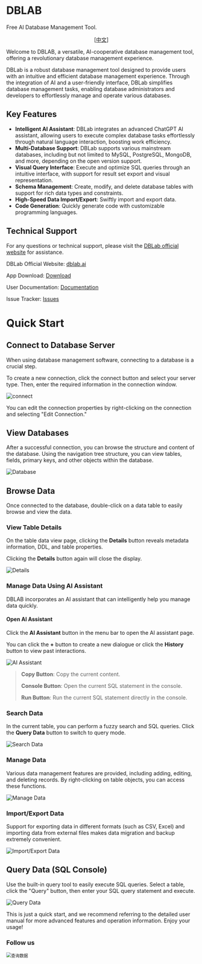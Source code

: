# DBLAB

Free AI Database Management Tool.

<p align="center">
  [<a href="README-ZH.md">中文</a>]
</p>

Welcome to DBLAB, a versatile, AI-cooperative database management tool, offering a revolutionary database management experience.

DBLab is a robust database management tool designed to provide users with an intuitive and efficient database management experience. Through the integration of AI and a user-friendly interface, DBLab simplifies database management tasks, enabling database administrators and developers to effortlessly manage and operate various databases.

## Key Features

- **Intelligent AI Assistant**: DBLab integrates an advanced ChatGPT AI assistant, allowing users to execute complex database tasks effortlessly through natural language interaction, boosting work efficiency.
- **Multi-Database Support**: DBLab supports various mainstream databases, including but not limited to MySQL, PostgreSQL, MongoDB, and more, depending on the open version support.
- **Visual Query Interface**: Execute and optimize SQL queries through an intuitive interface, with support for result set export and visual representation.
- **Schema Management**: Create, modify, and delete database tables with support for rich data types and constraints.
- **High-Speed Data Import/Export**: Swiftly import and export data.
- **Code Generation**: Quickly generate code with customizable programming languages.

## Technical Support

For any questions or technical support, please visit the [DBLab official website](https://www.dblab.ai/) for assistance.

DBLab Official Website: [dblab.ai](https://www.dblab.ai/)

App Download: [Download](https://www.dblab.ai/#download)

User Documentation: [Documentation](https://www.dblab.ai/docs/)

Issue Tracker: [Issues](https://github.com/dblabai/dblab/issues)



# Quick Start

## Connect to Database Server

When using database management software, connecting to a database is a crucial step.

To create a new connection, click the connect button and select your server type. Then, enter the required information in the connection window.

![connect](docs/public/connect.png)

You can edit the connection properties by right-clicking on the connection and selecting "Edit Connection."

## View Databases

After a successful connection, you can browse the structure and content of the database. Using the navigation tree structure, you can view tables, fields, primary keys, and other objects within the database.

![Database](docs/public/database.png)

## Browse Data

Once connected to the database, double-click on a data table to easily browse and view the data.

### View Table Details

On the table data view page, clicking the **Details** button reveals metadata information, DDL, and table properties.

Clicking the **Details** button again will close the display.

![Details](docs/public/table-info.png)

### Manage Data Using AI Assistant

DBLAB incorporates an AI assistant that can intelligently help you manage data quickly.

#### Open AI Assistant

Click the **AI Assistant** button in the menu bar to open the AI assistant page.

You can click the **+** button to create a new dialogue or click the **History** button to view past interactions.

![AI Assistant](docs/public/ai.png)

> **Copy Button**: Copy the current content.
>
> **Console Button**: Open the current SQL statement in the console.
>
> **Run Button**: Run the current SQL statement directly in the console.

### Search Data

In the current table, you can perform a fuzzy search and SQL queries. Click the **Query Data** button to switch to query mode.

![Search Data](docs/public/search.png)

### Manage Data

Various data management features are provided, including adding, editing, and deleting records. By right-clicking on table objects, you can access these functions.

![Manage Data](docs/public/table-log.png)

### Import/Export Data

Support for exporting data in different formats (such as CSV, Excel) and importing data from external files makes data migration and backup extremely convenient.

![Import/Export Data](docs/public/import.png)

## Query Data (SQL Console)

Use the built-in query tool to easily execute SQL queries. Select a table, click the "Query" button, then enter your SQL query statement and execute.

![Query Data](docs/public/console.png)

This is just a quick start, and we recommend referring to the detailed user manual for more advanced features and operation information. Enjoy your usage!



### Follow us

<img src="docs/public/wxqr.png" alt="查询数据" style="zoom:80%;" />
